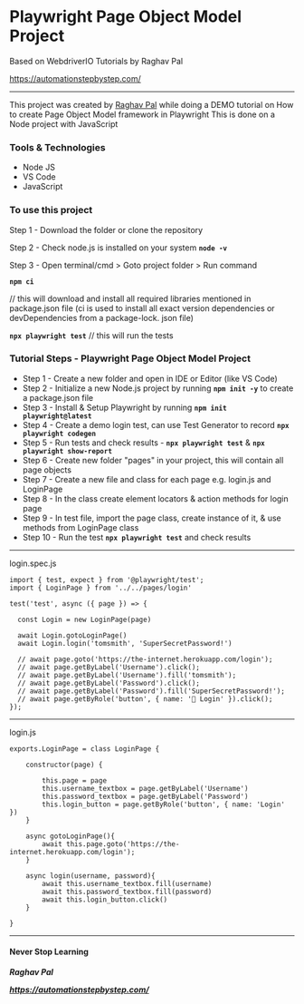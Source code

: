 # Playwright Page Object Model Project
Based on WebdriverIO Tutorials by Raghav Pal 

https://automationstepbystep.com/
***
This project was created by [Raghav Pal](https://automationstepbystep.com/about-me/) while doing a DEMO tutorial on How to create Page Object Model framework in Playwright
This is done on a Node project with JavaScript

### Tools & Technologies
* Node JS
* VS Code
* JavaScript

### To use this project

Step 1 - Download the folder or clone the repository

Step 2 - Check node.js is installed on your system  **`node -v`**

Step 3 - Open terminal/cmd > Goto project folder > Run command 

**`npm ci`**	

// this will download and install all required libraries mentioned in package.json file (ci is used to install all exact version dependencies or devDependencies from a package-lock. json file)

**`npx playwright test`**		  // this will run the tests

### Tutorial Steps - Playwright Page Object Model Project

* Step 1 - Create a new folder and open in IDE or Editor (like VS Code)
* Step 2 - Initialize a new Node.js project by running **`npm init -y`** to create a package.json file
* Step 3 - Install & Setup Playwright by running **`npm init playwright@latest`**
* Step 4 - Create a demo login test, can use Test Generator to record **`npx playwright codegen`**
* Step 5 - Run tests and check results - **`npx playwright test`**  & **`npx playwright show-report`**
* Step 6 - Create new folder "pages" in your project, this will contain all page objects
* Step 7 - Create a new file and class for each page e.g. login.js and LoginPage
* Step 8 - In the class create element locators & action methods for login page
* Step 9 - In test file, import the page class, create instance of it, & use methods from LoginPage class
* Step 10 - Run the test **`npx playwright test`** and check results

***
login.spec.js

```
import { test, expect } from '@playwright/test';
import { LoginPage } from '../../pages/login'

test('test', async ({ page }) => {

  const Login = new LoginPage(page)

  await Login.gotoLoginPage()
  await Login.login('tomsmith', 'SuperSecretPassword!')

  // await page.goto('https://the-internet.herokuapp.com/login');
  // await page.getByLabel('Username').click();
  // await page.getByLabel('Username').fill('tomsmith');
  // await page.getByLabel('Password').click();
  // await page.getByLabel('Password').fill('SuperSecretPassword!');
  // await page.getByRole('button', { name: ' Login' }).click();
});
```



***
login.js
```
exports.LoginPage = class LoginPage {

    constructor(page) {

        this.page = page
        this.username_textbox = page.getByLabel('Username')
        this.password_textbox = page.getByLabel('Password')
        this.login_button = page.getByRole('button', { name: 'Login' })
    }

    async gotoLoginPage(){
        await this.page.goto('https://the-internet.herokuapp.com/login');
    }

    async login(username, password){
        await this.username_textbox.fill(username)
        await this.password_textbox.fill(password)
        await this.login_button.click()
    }

}
```
__________________________

#### Never Stop Learning
***Raghav Pal***

***https://automationstepbystep.com/***
